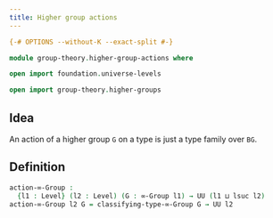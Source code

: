 ```yaml
---
title: Higher group actions
---
```


```agda
{-# OPTIONS --without-K --exact-split #-}

module group-theory.higher-group-actions where

open import foundation.universe-levels

open import group-theory.higher-groups
```

## Idea

An action of a higher group `G` on a type is just a type family over `BG`.

## Definition

```agda
action-∞-Group :
  {l1 : Level} (l2 : Level) (G : ∞-Group l1) → UU (l1 ⊔ lsuc l2)
action-∞-Group l2 G = classifying-type-∞-Group G → UU l2
```
